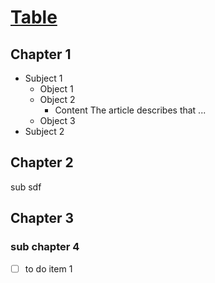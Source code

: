 # [Table](http://github.com/tk14)
## Chapter 1
* Subject 1
    * Object 1
    * Object 2
        * Content
        The article describes that ...
    * Object 3
* Subject 2

## Chapter 2 
sub sdf
## Chapter 3

### sub chapter 4

- [ ] to do item 1
